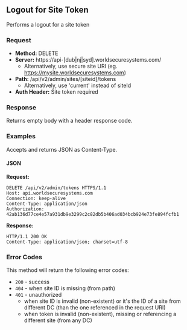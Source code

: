 ## Logout for Site Token

Performs a logout for a site token

### Request

* **Method:** DELETE
* **Server:** https://api-[dub|nj|syd].worldsecuresystems.com/
  * Alternatively, use secure site URI (eg. https://mysite.worldsecuresystems.com)
* **Path:** /api/v2/admin/sites/[siteid]/tokens
	* Alternatively, use 'current' instead of siteId
* **Auth Header:** Site token required

### Response

Returns empty body with a header response code.

### Examples

Accepts and returns JSON as Content-Type.

#### JSON

**Request:**
~~~
DELETE /api/v2/admin/tokens HTTPS/1.1
Host: api.worldsecuresystems.com
Connection: keep-alive
Content-Type: application/json
Authorization: 42ab136d77ce4e57a931db9e3299c2c82db5b406ad034bcb924e73fe894fcfb1
~~~

**Response:**
~~~
HTTP/1.1 200 OK
Content-Type: application/json; charset=utf-8
~~~

### Error Codes

This method will return the following error codes:

* `200` - success
* `404` - when site ID is missing (from path)
* `401` - unauthorized
	* when site ID is invalid (non-existent) or it's the ID of a site from different DC (than the one referenced in the request URI)
	* when token is invalid (non-existent), missing or referencing a different site (from any DC)

